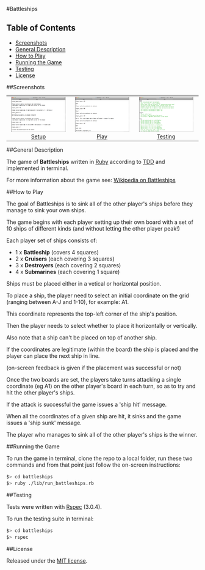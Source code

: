 #Battleships

## Table of Contents

* [Screenshots](#screenshots)
* [General Description](#general-description)
* [How to Play](#how-to-play)
* [Running the Game](#running-the-game)
* [Testing](#testing)
* [License](#license)


##Screenshots

<table>
	<tr>
		<td align="center" width="200px">
			<a href="https://raw.githubusercontent.com/nadavmatalon/battleships/master/images/battleships_1.jpg">
				<img src="images/battleships_1.jpg" height="92px" />
				 Setup
			</a>
		</td>
		<td align="center" width="200px">
			<a href="https://raw.githubusercontent.com/nadavmatalon/battleships/master/images/battleships_2.jpg">
				<img src="images/battleships_2.jpg" height="92px" />
				 Play
			</a>
		</td>
		<td align="center" width="200px">
			<a href="https://raw.githubusercontent.com/nadavmatalon/battleships/master/images/battleships_3.jpg">
				<img src="images/battleships_3.jpg" height="92px" />
				 Testing
			</a>
		</td>
	</tr>
</table>


##General Description

The game of __Battleships__ written in [Ruby](https://www.ruby-lang.org/en/) according to [TDD](http://en.wikipedia.org/wiki/Test-driven_development) and implemented in terminal.

For more information about the game see: [Wikipedia on Battleships](http://en.wikipedia.org/wiki/Battleship_(game))


##How to Play

The goal of Battleships is to sink all of the other player's ships before
they manage to sink your own ships. 

The game begins with each player setting up their own board with a set of 10 ships of
different kinds (and without letting the other player peak!)

Each player set of ships consists of:

* 1 x __Battleship__           (covers 4 squares)
* 2 x __Cruisers__             (each covering 3 squares)
* 3 x __Destroyers__           (each covering 2 squares)
* 4 x __Submarines__           (each covering 1 square)

Ships must be placed either in a vetical or horizontal position.

To place a ship, the player need to select an initial coordinate on the grid 
(ranging between A-J and 1-10), for example: A1. 

This coordinate represents the top-left corner of the ship's position.

Then the player needs to select whether to place it horizontally or vertically.

Also note that a ship can't be placed on top of another ship.

If the coordinates are legitimate (within the board) the ship is placed and 
the player can place the next ship in line.

(on-screen feedback is given if the placement was successful or not)

Once the two boards are set, the players take turns attacking a single 
coordinate (eg A1) on the other player's board in each turn, so as
to try and hit the other player's ships. 

If the attack is successful the game issues a 'ship hit' message.

When all the coordinates of a given ship are hit, it sinks and the game issues a 
'ship sunk' message.

The player who manages to sink all of the other player's ships is the winner.


##Running the Game

To run the game in terminal, clone the repo to a local folder, run these two commands and from that point just follow the on-screen instructions:

```bash
$> cd battleships
$> ruby ./lib/run_battleships.rb
```

##Testing

Tests were written with [Rspec](http://rspec.info/) (3.0.4).

To run the testing suite in terminal: 

```bash
$> cd battleships
$> rspec
```

##License

<p>Released under the <a href="http://www.opensource.org/licenses/MIT">MIT license</a>.</p>

